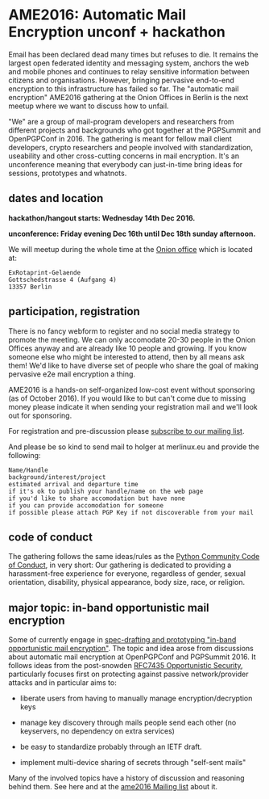 
# AME2016: Automatic Mail Encryption unconf + hackathon

Email has been declared dead many times but refuses to die. It remains the largest open federated identity and messaging system, anchors the web and mobile phones and continues to relay sensitive information between citizens and organisations.  However, bringing pervasive end-to-end encryption to this infrastructure has failed so far.  The "automatic mail encryption" AME2016 gathering at the Onion Offices in Berlin is the next meetup where we want to discuss how to unfail.  

"We" are a group of mail-program developers and researchers from different projects and backgrounds who got together at the PGPSummit and OpenPGPConf in 2016.  The gathering is meant for fellow mail client developers, crypto researchers and people involved with standardization, useability and other cross-cutting concerns in mail encryption.  It's an unconference meaning that everybody can just-in-time bring ideas for sessions, prototypes and whatnots. 


## dates and location

**hackathon/hangout starts: Wednesday 14th Dec 2016.**

**unconference: Friday evening Dec 16th until Dec 18th sunday afternoon.**

We will meetup during the whole time at the [Onion office](http://www.openstreetmap.org/node/3237956432#map=19/52.55048/13.36968) which is located at:

    ExRotaprint-Gelaende
    Gottschedstrasse 4 (Aufgang 4)
    13357 Berlin

## participation, registration

There is no fancy webform to register and no social media strategy to promote the meeting. We can only accomodate 20-30 people in the Onion Offices anyway and are already like 10 people and growing. If you know someone else who might be interested to attend, then by all means ask them!  We'd like to have diverse set of people who share the goal of making pervasive e2e mail encryption a thing.

AME2016 is a hands-on self-organized low-cost event without sponsoring (as of October 2016). If you would like to but can't come due to missing money please indicate it when sending your registration mail and we'll look out for sponsoring.

For registration and pre-discussion please [subscribe to our mailing list](https://lists.mayfirst.org/mailman/listinfo/ame2016).

And please be so kind to send mail to holger at merlinux.eu and provide the following:

    Name/Handle 
    background/interest/project
    estimated arrival and departure time
    if it's ok to publish your handle/name on the web page
    if you'd like to share accomodation but have none
    if you can provide accomodation for someone
    if possible please attach PGP Key if not discoverable from your mail


## code of conduct

The gathering follows the same ideas/rules as the [Python Community Code of Conduct](https://github.com/python/pycon-code-of-conduct/blob/master/code_of_conduct.md), in very short: Our gathering is dedicated to providing a harassment-free experience for everyone, regardless of gender, sexual orientation, disability, physical appearance, body size, race, or religion. 

## major topic: in-band opportunistic mail encryption

Some of currently engage in [spec-drafting and prototyping "in-band opportunistic mail encryption"](https://inbome.readthedocs.org).  The topic and idea arose from discussions about automatic mail encryption at OpenPGPConf and PGPSummit 2016.  It follows ideas from the post-snowden [RFC7435 Opportunistic Security](https://tools.ietf.org/html/rfc7435), particularly focuses first on protecting against passive network/provider attacks and in particular aims to:

- liberate users from having to manually manage encryption/decryption keys

- manage key discovery through mails people send each other (no
  keyservers, no dependency on extra services)

- be easy to standardize probably through an IETF draft.

- implement multi-device sharing of secrets through "self-sent mails"

Many of the involved topics have a history of discussion and reasoning behind them.  See here and at the [ame2016 Mailing list](https://lists.mayfirst.org/mailman/listinfo/ame2016) about it.
